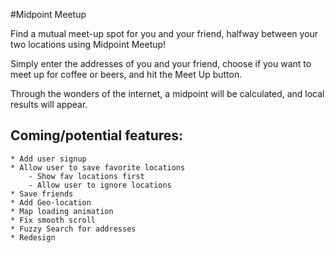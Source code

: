 #Midpoint Meetup

Find a mutual meet-up spot for you and your friend, halfway between your two locations using Midpoint Meetup!

Simply enter the addresses of you and your friend, choose if you want to meet up for coffee or beers, and hit the Meet Up button.

Through the wonders of the internet, a midpoint will be calculated, and local results will appear.

## Coming/potential features:
	* Add user signup
	* Allow user to save favorite locations
		- Show fav locations first
		- Allow user to ignore locations
	* Save friends
	* Add Geo-location
	* Map loading animation
	* Fix smooth scroll
	* Fuzzy Search for addresses
	* Redesign